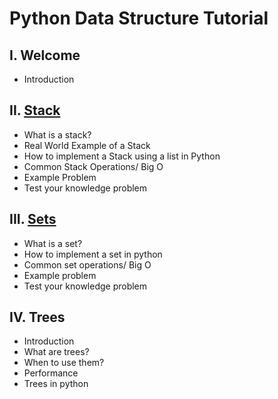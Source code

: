 # Python Data Structure Tutorial

## I. Welcome
* Introduction

## II. [Stack](https://github.com/Tskalka/DataStructureTutorial/blob/main/1-Stacks.md)
* What is a stack?
* Real World Example of a Stack
* How to implement a Stack using a list in Python
* Common Stack Operations/ Big O
* Example Problem
* Test your knowledge problem
 
## III. [Sets](https://github.com/Tskalka/DataStructureTutorial/blob/main/2-Sets.md)
* What is a set?
* How to implement a set in python
* Common set operations/ Big O
* Example problem
* Test your knowledge problem

## IV. Trees
* Introduction
* What are trees?
* When to use them?
* Performance
* Trees in python
